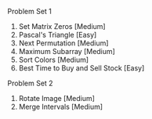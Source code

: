 Problem Set 1

1. Set Matrix Zeros [Medium]
2. Pascal's Triangle [Easy]
3. Next Permutation [Medium]
4. Maximum Subarray [Medium]
5. Sort Colors [Medium]
6. Best Time to Buy and Sell Stock [Easy]

Problem Set 2

1. Rotate Image [Medium]
2. Merge Intervals [Medium]